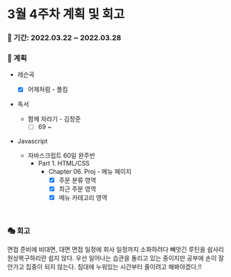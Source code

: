 # 3월 4주차 계획 및 회고

### 📆 기간: 2022.03.22 ~ 2022.03.28

### 📑 계획

- 레슨곡

  - [x] 어제처럼 - 폴킴
- 독서
  - 함께 자라기 - 김창준
    - [ ] 69 ~
- Javascript
  - 자바스크립트 60일 완주반
    - Part 1. HTML/CSS
      - Chapter 06. Proj - 메뉴 페이지
        - [x] 주문 분류 영역
        - [x] 최근 주문 영역
        - [x] 메뉴 카테고리 영역

<br/>

### 🎭 회고

면접 준비에 비대면, 대면 면접 일정에 회사 일정까지 소화하려다 빼앗긴 루틴을 쉽사리 원상복구하리란 쉽지 않다. 우선 일어나는 습관을 돌리고 있는 중이지만 공부에 손이 잘 안가고 집중이 되지 않는다. 침대에 누워있는 시간부터 줄이려고 해봐야겠다.!!
